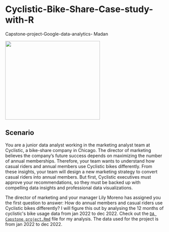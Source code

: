 # Cyclistic-Bike-Share-Case-study-with-R
Capstone-project-Google-data-analytics- Madan

<img src="https://github.com/madan010/Cyclistic-Bike-Share-Case-study-with-R/assets/151483084/4cc922a5-75e3-4554-90a7-7c2e22c10bf8" width="300" height="250">

## Scenario
You are a junior data analyst working in the marketing analyst team at Cyclistic, a bike-share company in Chicago. The director of marketing believes the company’s future success depends on maximizing the number of annual memberships. Therefore, your team wants to understand how casual riders and annual members use Cyclistic bikes differently. From these insights, your team will design a new marketing strategy to convert casual riders into annual members. But first, Cyclistic executives must approve your recommendations, so they must be backed up with compelling data insights and professional data visualizations.

The director of marketing and your manager Lily Moreno has assigned you the first question to answer: How do annual members and casual riders use Cyclistic bikes differently?
I will figure this out by analysing the 12 months of cyclistic's bike usage data from  jan 2022 to dec 2022.  Check out the [`DA Capstone project.Rmd`](https://github.com/madan010/Cyclistic-Bike-Share-Case-study-with-R/blob/main/DA%20Capstone%20project.Rmd) file for my analysis.
The data used for the project is from jan 2022 to dec 2022.
